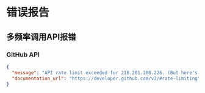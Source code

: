 # 错误报告

## 多频率调用API报错

### GitHub API
```json
{
  "message": "API rate limit exceeded for 218.201.100.226. (But here's the good news: Authenticated requests get a higher rate limit. Check out the documentation for more details.)",
  "documentation_url": "https://developer.github.com/v3/#rate-limiting"
}
```
